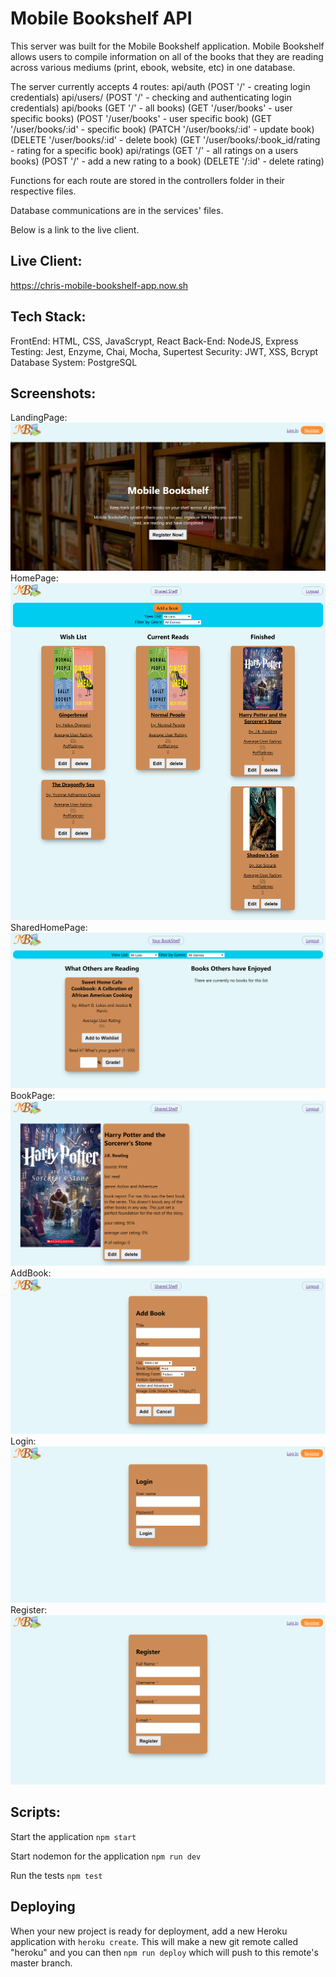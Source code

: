 # Mobile Bookshelf API

This server was built for the Mobile Bookshelf application. Mobile Bookshelf allows users to compile information on all of the books that they are reading across various mediums (print, ebook, website, etc) in one database.

The server currently accepts 4 routes:
api/auth
    (POST '/' - creating login credentials)
api/users/
    (POST '/' - checking and authenticating login credentials)
api/books
    (GET '/' - all books)
    (GET '/user/books' - user specific books)
    (POST '/user/books' - user specific book)
    (GET '/user/books/:id' - specific book)
    (PATCH '/user/books/:id' - update book)
    (DELETE '/user/books/:id' - delete book)
    (GET '/user/books/:book_id/rating - rating for a specific book)
api/ratings
    (GET '/' - all ratings on a users books)
    (POST '/' - add a new rating to a book)
    (DELETE '/:id' - delete rating)

Functions for each route are stored in the controllers folder in their respective files.

Database communications are in the services' files.

Below is a link to the live client.

## Live Client: 
https://chris-mobile-bookshelf-app.now.sh

## Tech Stack:
FrontEnd: HTML, CSS, JavaScrypt, React
Back-End: NodeJS, Express
Testing: Jest, Enzyme, Chai, Mocha, Supertest
Security: JWT, XSS, Bcrypt
Database System: PostgreSQL

## Screenshots:
LandingPage:
![ScreenShot](https://github.com/thinkful-ei-emu/chris-capstone1-client/blob/master/screenshots/MB_Landing.png)
HomePage: ![ScreenShot](https://github.com/thinkful-ei-emu/chris-capstone1-client/blob/master/screenshots/userhome.png)
SharedHomePage: ![ScreenShot](https://github.com/thinkful-ei-emu/chris-capstone1-client/blob/master/screenshots/sharedhome.png)
BookPage: ![ScreenShot](https://github.com/thinkful-ei-emu/chris-capstone1-client/blob/master/screenshots/bookpage.png)
AddBook: ![ScreenShot](https://github.com/thinkful-ei-emu/chris-capstone1-client/blob/master/screenshots/addbook.png)
Login: ![ScreenShot](https://github.com/thinkful-ei-emu/chris-capstone1-client/blob/master/screenshots/Login_page.png)
Register: ![ScreenShot](https://github.com/thinkful-ei-emu/chris-capstone1-client/blob/master/screenshots/Register_Page.png)

## Scripts:

Start the application `npm start`

Start nodemon for the application `npm run dev`

Run the tests `npm test`

## Deploying

When your new project is ready for deployment, add a new Heroku application with `heroku create`. This will make a new git remote called "heroku" and you can then `npm run deploy` which will push to this remote's master branch.